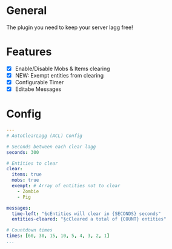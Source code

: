 # General
The plugin you need to keep your server lagg free!

# Features
- [x] Enable/Disable Mobs & Items clearing
- [x] NEW: Exempt entities from clearing
- [x] Configurable Timer
- [x] Editabe Messages

# Config
```yaml
---
# AutoClearLagg (ACL) Config

# Seconds between each clear lagg
seconds: 300

# Entities to clear
clear:
  items: true
  mobs: true
  exempt: # Array of entities not to clear
    - Zombie
    - Pig

messages:
  time-left: "§cEntities will clear in {SECONDS} seconds"
  entities-cleared: "§cCleared a total of {COUNT} entities"

# Countdown times
times: [60, 30, 15, 10, 5, 4, 3, 2, 1]
...
```

